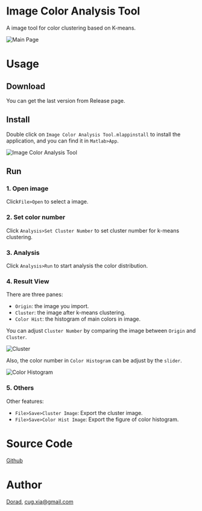 # Image Color Analysis Tool

A image tool for color clustering based on K-means. 

![Main Page](https://raw.githubusercontent.com/Doradx/ImageColorAnalysisTool/master/images/main-page.png)

# Usage

## Download

You can get the last version from Release page.

## Install

Double click on `Image Color Analysis Tool.mlappinstall` to install the application, and you can find it in `Matlab>App`.

![Image Color Analysis Tool](https://raw.githubusercontent.com/Doradx/ImageColorAnalysisTool/master/images/icon.png)

## Run

### 1. Open image

Click`File>Open` to select a image.

### 2. Set color number

Click `Analysis>Set Cluster Number` to set cluster number for k-means clustering.

### 3. Analysis

Click `Analysis>Run` to start analysis the color distribution.

### 4. Result View

There are three panes:

- `Origin`: the image you import.
- `Cluster`: the image after k-means clustering.
- `Color Hist`: the histogram of main colors in image.

You can adjust `Cluster Number` by comparing the image between `Origin` and `Cluster`. 

![Cluster](https://raw.githubusercontent.com/Doradx/ImageColorAnalysisTool/master/images/cluster-image.png)

Also, the color number in `Color Histogram` can be adjust by the `slider`. 

![Color Histogram](https://raw.githubusercontent.com/Doradx/ImageColorAnalysisTool/master/images/color-histogram.png)

### 5. Others

Other features:

- `File>Save>Cluster Image`: Export the cluster image.
- `File>Save>Color Hist Image`: Export the figure of color histogram.



# Source Code

[Github](<https://github.com/Doradx/ImageColorAnalysisTool>)

# Author

[Dorad](https://blog.cuger.cn), cug.xia@gmail.com